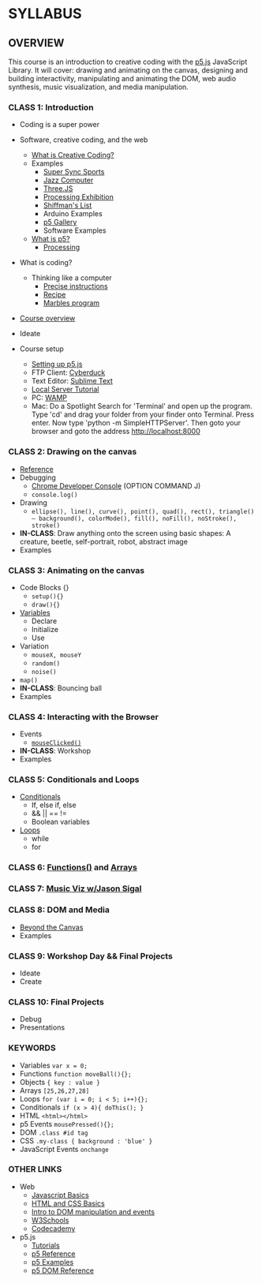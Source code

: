 # SYLLABUS

## OVERVIEW

This course is an introduction to creative coding with the [p5.js](http://p5js.org) JavaScript Library. It will cover: drawing and animating on the canvas, designing and building interactivity, manipulating and animating the DOM, web audio synthesis, music visualization, and media manipulation.

### CLASS 1: Introduction

* Coding is a super power
* Software, creative coding, and the web
	* [What is Creative Coding?](http://reddit.com/r/creativecoding)
	* Examples
		* [Super Sync Sports](https://chrome.com/supersyncsports/)
		* [Jazz Computer](http://jazz.computer)
		* [Three.JS](http://threejs.org)
		* [Processing Exhibition](https://processing.org/exhibition/)
		* [Shiffman's List](https://github.com/ITPNYU/ICM-2014/wiki/Projects)
		* Arduino Examples
		* [p5 Gallery](http://p5js.org/gallery/)
		* Software Examples
	* [What is p5?](http://p5js.org)
		* [Processing](http://processing.org)
		
* What is coding?
	* Thinking like a computer
		* [Precise instructions](https://www.youtube.com/watch?v=xngWoocXYCo)
		* [Recipe](https://www.youtube.com/watch?v=UScm9avQM1Y)
		* [Marbles program](https://github.com/futuremarc/p5-camp/blob/master/week1/icm-marbles.png?raw=true)
* [Course overview](https://github.com/futuremarc/p5-creative-coding-course/blob/master/SYLLABUS.md#overview)
* Ideate
* Course setup
	* [Setting up p5.js](http://p5js.org/get-started/)
	* FTP Client: [Cyberduck](https://cyberduck.io/?l=en)
	* Text Editor: [Sublime Text](http://www.sublimetext.com/)
	* [Local Server Tutorial](https://github.com/processing/p5.js/wiki/Local-server)
	* PC: [WAMP](http://www.wampserver.com/en/)
	* Mac: Do a Spotlight Search for 'Terminal' and open up the program. Type 'cd' and drag your folder from your finder onto Terminal. Press enter. Now type 'python -m SimpleHTTPServer'. Then goto your browser and goto the address [http://localhost:8000](http://localhost:8000)

### CLASS 2: Drawing on the canvas

* [Reference](http://p5js.org/reference/)
* Debugging
	* [Chrome Developer Console](https://developer.chrome.com/devtools/docs/console) (OPTION COMMAND J)
	* `console.log()`
* Drawing 
	* `ellipse(), line(), curve(), point(), quad(), rect(), triangle() – background(), colorMode(), fill(), noFill(), noStroke(), stroke()`
* **IN-CLASS**: Draw anything onto the screen using basic shapes: A creature, beetle, self-portrait, robot, abstract image
* Examples

### CLASS 3: Animating on the canvas

* Code Blocks {}
	* `setup(){}`
	* `draw(){}`
* [Variables](http://www.w3schools.com/js/js_variables.asp)
	* Declare
	* Initialize
	* Use
* Variation
	* `mouseX, mouseY`
	* `random()`
	* `noise()`
* `map()`
* **IN-CLASS**: Bouncing ball
* Examples

### CLASS 4: Interacting with the Browser

* Events
	* [`mouseClicked()`](http://p5js.org/reference/#/p5/mouseClicked)
* **IN-CLASS**: Workshop
* Examples

### CLASS 5: Conditionals and Loops
* [Conditionals](https://github.com/shiffman/LearningProcessing-p5.js/tree/master/chp05_conditionals)
	* If, else if, else
	* && || == != 
	* Boolean variables
* [Loops](https://github.com/shiffman/LearningProcessing-p5.js/tree/master/chp06_loops)
	* while
	* for

### CLASS 6: [Functions()](https://github.com/shiffman/LearningProcessing-p5.js/tree/master/chp07_functions) and [Arrays](https://github.com/shiffman/LearningProcessing-p5.js/tree/master/chp09_arrays)


### CLASS 7: [Music Viz w/Jason Sigal](https://github.com/therewasaguy/p5-music-viz)

### CLASS 8: DOM and Media

* [Beyond the Canvas](https://github.com/processing/p5.js/wiki/Beyond-the-canvas)
* Examples

### CLASS 9: Workshop Day && Final Projects

* Ideate
* Create

### CLASS 10: Final Projects

* Debug
* Presentations

### KEYWORDS

* Variables `var x = 0;`
* Functions `function moveBall(){};`
* Objects `{ key : value }`
* Arrays `[25,26,27,28]`
* Loops `for (var i = 0; i < 5; i++){};`
* Conditionals `if (x > 4){ doThis(); }`
* HTML `<html></html>`
* p5 Events `mousePressed(){};`
* DOM `.class #id tag`
* CSS `.my-class { background : 'blue' }`
* JavaScript Events `onchange`

### OTHER LINKS

* Web
	* [Javascript Basics](https://github.com/processing/p5.js/wiki/JavaScript-basics)
	* [HTML and CSS Basics](https://github.com/processing/p5.js/wiki/Intro-to-HTML-and-CSS)
	* [Intro to DOM manipulation and events](https://github.com/processing/p5.js/wiki/Intro-to-DOM-manipulation-and-events)
	* [W3Schools](http://www.w3schools.com/)
	* [Codecademy](http://www.codecademy.com/learn)
* p5.js
	* [Tutorials](http://p5js.org/tutorials/)
	* [p5 Reference](http://p5js.org/reference/)
	* [p5 Examples](http://p5js.org/examples/)
	* [p5 DOM Reference](http://p5js.org/reference/#/libraries/p5.dom)